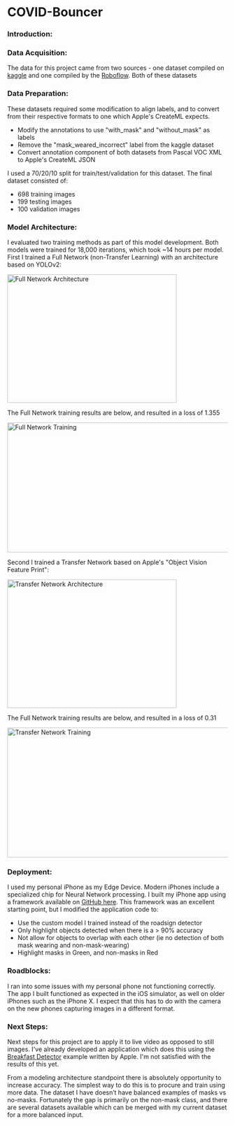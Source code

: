 # COVID-Bouncer

### Introduction:

### Data Acquisition:
The data for this project came from two sources - one dataset compiled on [kaggle](https://www.kaggle.com/andrewmvd/face-mask-detection) and one compiled by the [Roboflow](https://public.roboflow.com/object-detection/mask-wearing). Both of these datasets 

### Data Preparation:
These datasets required some modification to align labels, and to convert from their respective formats to one which Apple's CreateML expects.
* Modify the annotations to use "with_mask" and "without_mask" as labels
* Remove the "mask_weared_incorrect" label from the kaggle dataset
* Convert annotation component of both datasets from Pascal VOC XML to Apple's CreateML JSON

I used a 70/20/10 split for train/test/validation for this dataset. The final dataset consisted of:
* 698 training images
* 199 testing images
* 100 validation images

### Model Architecture:
I evaluated two training methods as part of this model development. Both models were trained for 18,000 iterations, which took ~14 hours per model. First I trained a Full Network (non-Transfer Learning) with an architecture based on YOLOv2:

<img src="https://github.com/eric-pierce/COVID-Bouncer/blob/main/images/fullnetwork_architecture.png" alt="Full Network Architecture" width="387" height="294" />

The Full Network training results are below, and resulted in a loss of 1.355

<img src="https://github.com/eric-pierce/COVID-Bouncer/blob/main/images/fullnetwork_training_graph.png" alt="Full Network Training" width="813" height="297" />

Second I trained a Transfer Network based on Apple's "Object Vision Feature Print":

<img src="https://github.com/eric-pierce/COVID-Bouncer/blob/main/images/transfernetwork_architecture.png" alt="Transfer Network Architecture" width="387" height="294" />

The Full Network training results are below, and resulted in a loss of 0.31

<img src="https://github.com/eric-pierce/COVID-Bouncer/blob/main/images/transfernetwork_training_graph.png" alt="Transfer Network Training" width="813" height="297" />

### Deployment:
I used my personal iPhone as my Edge Device. Modern iPhones include a specialized chip for Neural Network processing. I built my iPhone app using a framework available on [GitHub here](https://github.com/tombaranowicz/ObjectDetectionWithCreateML). This framework was an excellent starting point, but I modified the application code to:
* Use the custom model I trained instead of the roadsign detector
* Only highlight objects detected when there is a > 90% accuracy
* Not allow for objects to overlap with each other (ie no detection of both mask wearing and non-mask-wearing)
* Highlight masks in Green, and non-masks in Red

### Roadblocks:
I ran into some issues with my personal phone not functioning correctly. The app I built functioned as expected in the iOS simulator, as well on older iPhones such as the iPhone X. I expect that this has to do with the camera on the new phones capturing images in a different format.

### Next Steps:
Next steps for this project are to apply it to live video as opposed to still images. I've already developed an application which does this using the [Breakfast Detector](https://developer.apple.com/documentation/vision/recognizing_objects_in_live_capture) example written by Apple. I'm not satisfied with the results of this yet.

From a modeling architecture standpoint there is absolutely opportunity to increase accuracy. The simplest way to do this is to procure and train using more data. The dataset I have doesn’t have balanced examples of masks vs no-masks. Fortunately the gap is primarily on the non-mask class, and there are several datasets available which can be merged with my current dataset for a more balanced input.
